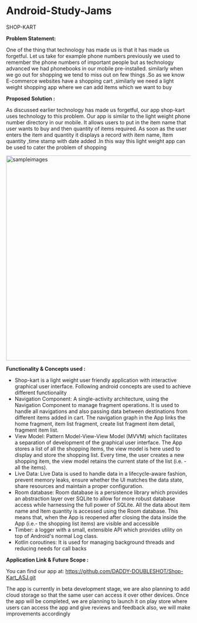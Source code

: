 # Android-Study-Jams

SHOP-KART

<b> Problem Statement: </b>

One of the thing that technology has made us is that it has made us forgetful. Let us take for example phone numbers previously we used to remember the phone numbers of important people but as technology advanced we had phonebooks in our mobile pre-installed. similarly  when we go out for shopping we tend to miss out on few things .So as we know E-commerce websites have a shopping cart ,similarly we need a light weight shopping app where we can add items which we want to buy

<b> Proposed Solution : </b>

As discussed earlier technology has made us forgetful, our app shop-kart uses technology to this problem. Our app is similar to the light weight phone number directory in our mobile. It allows users to put in the item name that user wants to buy and then quantity of items required. As soon as the user enters the item and quantity it displays a record  with item name, Item quantity ,time stamp with date added .In this way this light weight app can be used to cater the problem of shopping

<img width="559" alt="sampleimages" src="https://user-images.githubusercontent.com/18289261/142846646-a6858641-ad88-43aa-b8bb-b690fd7126f1.png">
    	  	
<b> Functionality & Concepts used : </b>

- Shop-kart is a light weight user friendly application with interactive graphical user interface. Following android concepts are used to achieve different functionality 
- Navigation Component: A single-activity architecture, using the Navigation Component to manage fragment operations. It is used to handle all navigations and also passing data between destinations from different items added in cart. The navigation graph in the App links the home fragment, item list fragment, create list fragment item detail, fragment item list. 
- View Model: Pattern Model-View-View Model (MVVM) which facilitates a separation of development of the graphical user interface. The App stores a list of all the shopping items, the view model is here used to display and store the shopping list. Every time, the user creates a new shopping item, the view model retains the current state of the list (i.e. - all the items). 
- Live Data: Live Data is used to handle data in a lifecycle-aware fashion, prevent memory leaks, ensure whether the UI matches the data state, share resources and maintain a proper configuration.  
- Room database: Room database is a persistence library which provides an abstraction layer over SQLite to allow for more robust database access while harnessing the full power of SQLite. All the data about item name and Item quantity is accessed using the Room database. This means that, when the App is reopened after closing the data inside the App (i.e.- the shopping list items) are visible and accessible
- Timber: a logger with a small, extensible API which provides utility on top of Android's normal Log class. 
- Kotlin coroutines: It is used for managing background threads and reducing needs for call backs

<b> Application Link & Future Scope : </b>

You can find our app at: https://github.com/DADDY-DOUBLESHOT/Shop-Kart_ASJ.git

The app is currently in beta development stage, we are also planning to add cloud storage so that the same user can access it over other devices. Once the app will be completed, we are planning to launch it on play store where users can access the app and give reviews and feedback also, we will make improvements accordingly  